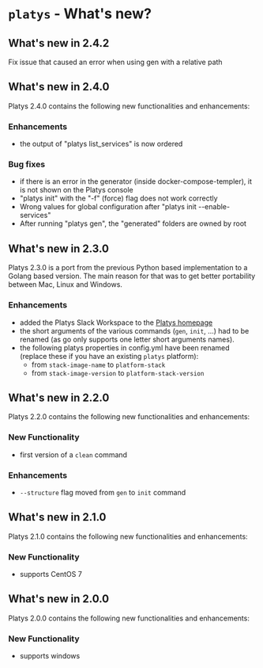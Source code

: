 # `platys` - What's new?

## What's new in 2.4.2

Fix issue that caused an error when using gen with a relative path

## What's new in 2.4.0

Platys 2.4.0 contains the following new functionalities and enhancements:

### Enhancements

* the output of "platys list_services" is now ordered

### Bug fixes

* if there is an error in the generator (inside docker-compose-templer), it is not shown on the Platys console
* "platys init" with the "-f" (force) flag does not work correctly
* Wrong values for global configuration after "platys init --enable-services" 
* After running "platys gen", the "generated" folders are owned by root

## What's new in 2.3.0

Platys 2.3.0 is a port from the previous Python based implementation to a Golang based version. The main reason for that was to get better portability between Mac, Linux and Windows. 

### Enhancements

* added the Platys Slack Workspace to the [Platys homepage](../README.md)
* the short arguments of the various commands (`gen`, `init`, ...) had to be renamed (as go only supports one letter short arguments names).
* the following platys properties in config.yml have been renamed (replace these if you have an existing `platys` platform):
  *  from `stack-image-name` to `platform-stack`
  *  from `stack-image-version` to `platform-stack-version`

## What's new in 2.2.0

Platys 2.2.0 contains the following new functionalities and enhancements:

### New Functionality

* first version of a `clean` command

### Enhancements

* `--structure` flag moved from `gen` to `init` command 

## What's new in 2.1.0

Platys 2.1.0 contains the following new functionalities and enhancements:

### New Functionality

* supports CentOS 7

## What's new in 2.0.0

Platys 2.0.0 contains the following new functionalities and enhancements:

### New Functionality

* supports windows


